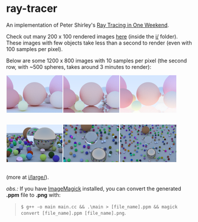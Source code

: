 # ray-tracer
An implementation of Peter Shirley's [Ray Tracing in One Weekend](http://www.realtimerendering.com/raytracing/Ray%20Tracing%20in%20a%20Weekend.pdf).

Check out many 200 x 100 rendered images [here](https://github.com/laurelkeys/ray-tracer/blob/master/i/README.md) (inside the [i/](https://github.com/laurelkeys/ray-tracer/blob/master/i/) folder).
These images with few objects take less than a second to render (even with 100 samples per pixel).

Below are some 1200 x 800 images with 10 samples per pixel (the second row, with ~500 spheres, takes around 3 minutes to render):

<img align="left" src="https://raw.githubusercontent.com/laurelkeys/ray-tracer/master/i/large/wiki.png" hspace="1" width="30%"/><img align="left" src="https://raw.githubusercontent.com/laurelkeys/ray-tracer/master/i/large/wiki_metal_ground.png" hspace="1" width="30%"/><img align="left" src="https://raw.githubusercontent.com/laurelkeys/ray-tracer/master/i/large/wiki_glass_ground.png" hspace="1" width="30%"/>
<br><br><br><br><br><br><br>

<img align="left" src="https://raw.githubusercontent.com/laurelkeys/ray-tracer/master/i/large/random_scene_10xAA_fixed_cam_large.png" hspace="1" width="30%"/><img align="left" src="https://raw.githubusercontent.com/laurelkeys/ray-tracer/master/i/large/random_scene_10xAA_y10_large.png" hspace="1" width="30%"/><img align="left" src="https://raw.githubusercontent.com/laurelkeys/ray-tracer/master/i/large/random_scene_10xAA_y18_x18_fixed_dof_large.png" hspace="1" width="30%"/>
<br><br><br><br><br><br><br>

(more at [i/large/](https://github.com/laurelkeys/ray-tracer/blob/master/i/large/)).

*obs.:* If you have [ImageMagick](https://imagemagick.org/script/convert.php) installed, you can convert the generated **.ppm** file to **.png** with: 

> `$ g++ -o main main.cc && .\main > [file_name].ppm && magick convert [file_name].ppm [file_name].png`.
